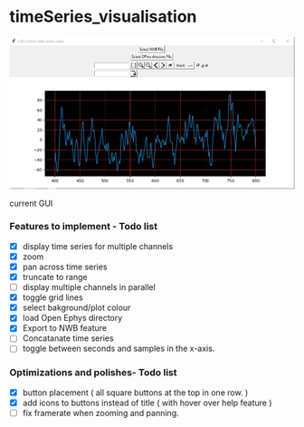 # timeSeries_visualisation

<p align="center">
  <img src="images/2.png" width="700" title="hover text">
</p>
current GUI


### Features to implement - Todo list

- [x] display time series for multiple channels
- [x] zoom
- [x] pan across time series
- [x] truncate to range
- [ ] display multiple channels in parallel
- [x] toggle grid lines
- [x] select bakground/plot colour
- [x] load Open Ephys directory
- [x] Export to NWB feature
- [ ] Concatanate time series
- [ ] toggle between seconds and samples in the x-axis.

### Optimizations and polishes- Todo list

- [x] button placement ( all square buttons at the top in one row. )
- [x] add icons to buttons instead of title ( with hover over help feature )
- [ ] fix framerate when zooming and panning.
